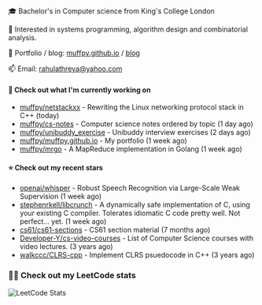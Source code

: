 🎓 Bachelor's in Computer science from King's College London  

🔭 Interested in systems programming, algorithm design and combinatorial analysis.

🤗 Portfolio / blog: [muffpy.github.io](https://muffpy.github.io/) / [blog](https://muffpy.github.io/blog)

📫 Email: [rahulathreya@yahoo.com](mailto:rahulathreya@yahoo.com)

#### 👷 Check out what I'm currently working on

- [muffpy/netstackxx](https://github.com/muffpy/netstackxx) - Rewriting the Linux networking protocol stack in C&#43;&#43; (today)
- [muffpy/cs-notes](https://github.com/muffpy/cs-notes) - Computer science notes ordered by topic (1 day ago)
- [muffpy/unibuddy_exercise](https://github.com/muffpy/unibuddy_exercise) - Unibuddy interview exercises (2 days ago)
- [muffpy/muffpy.github.io](https://github.com/muffpy/muffpy.github.io) - My portfolio (1 week ago)
- [muffpy/mrgo](https://github.com/muffpy/mrgo) - A MapReduce implementation in Golang (1 week ago)

#### ⭐ Check out my recent stars

- [openai/whisper](https://github.com/openai/whisper) - Robust Speech Recognition via Large-Scale Weak Supervision (1 week ago)
- [stephenrkell/libcrunch](https://github.com/stephenrkell/libcrunch) - A dynamically safe implementation of C, using your existing C compiler. Tolerates idiomatic C code pretty well. Not perfect... yet. (1 week ago)
- [cs61/cs61-sections](https://github.com/cs61/cs61-sections) - CS61 section material (7 months ago)
- [Developer-Y/cs-video-courses](https://github.com/Developer-Y/cs-video-courses) - List of Computer Science courses with video lectures. (3 years ago)
- [walkccc/CLRS-cpp](https://github.com/walkccc/CLRS-cpp) - Implement CLRS psuedocode in C&#43;&#43; (3 years ago)

### 👨‍💻 Check out my LeetCode stats
![LeetCode Stats](https://leetcode.card.workers.dev/lcascension?theme=unicorn&font=baloo&extension=null)
